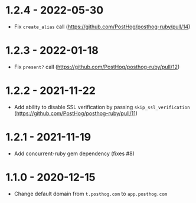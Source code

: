 # 1.2.4 - 2022-05-30

- Fix `create_alias` call (https://github.com/PostHog/posthog-ruby/pull/14)

# 1.2.3 - 2022-01-18

- Fix `present?` call (https://github.com/PostHog/posthog-ruby/pull/12)

# 1.2.2 - 2021-11-22

- Add ability to disable SSL verification by passing `skip_ssl_verification` (https://github.com/PostHog/posthog-ruby/pull/11)

# 1.2.1 - 2021-11-19

- Add concurrent-ruby gem dependency (fixes #8)

# 1.1.0 - 2020-12-15

- Change default domain from `t.posthog.com` to `app.posthog.com`
